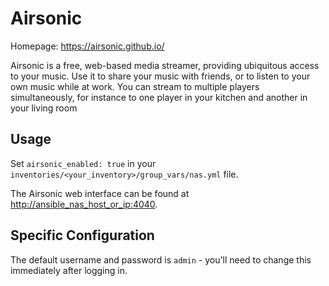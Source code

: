 # Airsonic

Homepage: <https://airsonic.github.io/>

Airsonic is a free, web-based media streamer, providing ubiquitous access to your music. Use it to share your music with friends, or to listen to your own music while at work. You can stream to multiple players simultaneously, for instance to one player in your kitchen and another in your living room

## Usage

Set `airsonic_enabled: true` in your `inventories/<your_inventory>/group_vars/nas.yml` file.

The Airsonic web interface can be found at <http://ansible_nas_host_or_ip:4040>.

## Specific Configuration

The default username and password is `admin` - you'll need to change this immediately after logging in.
